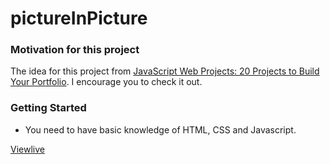 # pictureInPicture

### Motivation for this project

The idea for this project from [JavaScript Web Projects: 20 Projects to Build Your Portfolio](https://academy.zerotomastery.io/p/javascript-projects). I encourage you to check it out.


### Getting Started

- You need to have basic knowledge of HTML, CSS and Javascript.


[Viewlive](https://alexbma.github.io/quote-generator/)
